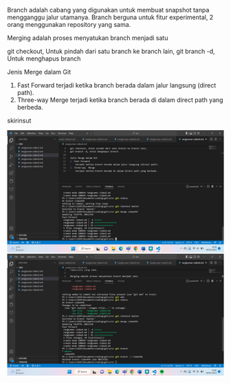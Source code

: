 Branch adalah cabang yang digunakan untuk membuat snapshot
tanpa mengganggu jalur utamanya.
Branch berguna untuk fitur experimental, 2 orang menggunakan
repository yang sama.

Merging adalah proses menyatukan branch menjadi satu 

git checkout, Untuk pindah dari satu branch ke branch lain,
git branch -d, Untuk menghapus branch

Jenis Merge dalam Git
1. Fast Forward
    terjadi ketika branch berada dalam jalur langsung (direct path).
2. Three-way  Merge
    terjadi ketika branch berada di dalam direct path yang berbeda.


skirinsut

![ss percobaan git](https://github.com/Maull09/Misi1-Modul1-SEKURO_Programming-2023-19622267/blob/master/ss%20percobaan%20branch.png)
![ss2 percobaan git](https://github.com/Maull09/Misi1-Modul1-SEKURO_Programming-2023-19622267/blob/master/ss2%20percobaan%20branch.png)

